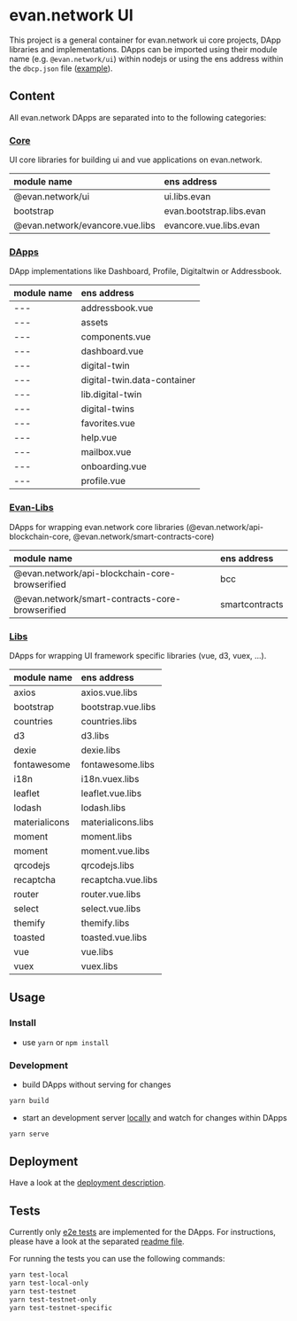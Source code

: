 # evan.network UI

This project is a general container for evan.network ui core projects, DApp libraries and implementations. DApps can be imported using their module name (e.g. `@evan.network/ui`) within nodejs or using the ens address within the `dbcp.json` file ([example](./core/evancore.vue.libs/dbcp.json)).

## Content

All evan.network DApps are separated into to the following categories:

### [Core](./core)

UI core libraries for building ui and vue applications on evan.network.

| module name                        | ens address              |
|:-----------------------------------|:-------------------------|
| @evan.network/ui                   | ui.libs.evan             |
| bootstrap                          | evan.bootstrap.libs.evan |
| @evan.network/evancore.vue.libs    | evancore.vue.libs.evan   |

### [DApps](./dapps)

DApp implementations like Dashboard, Profile, Digitaltwin or Addressbook.

| module name                        | ens address                 |
|:-----------------------------------|:----------------------------|
| ---                                | addressbook.vue             |
| ---                                | assets                      |
| ---                                | components.vue              |
| ---                                | dashboard.vue               |
| ---                                | digital-twin                |
| ---                                | digital-twin.data-container |
| ---                                | lib.digital-twin            |
| ---                                | digital-twins               |
| ---                                | favorites.vue               |
| ---                                | help.vue                    |
| ---                                | mailbox.vue                 |
| ---                                | onboarding.vue              |
| ---                                | profile.vue                 |

### [Evan-Libs](./evan-libs)

DApps for wrapping evan.network core libraries (@evan.network/api-blockchain-core, @evan.network/smart-contracts-core)

| module name                                     | ens address              |
|:------------------------------------------------|:-------------------------|
| @evan.network/api-blockchain-core-browserified  | bcc                      |
| @evan.network/smart-contracts-core-browserified | smartcontracts           |

### [Libs](./libs)

DApps for wrapping UI framework specific libraries (vue, d3, vuex, ...).

| module name                        | ens address              |
|:-----------------------------------|:-------------------------|
| axios                              | axios.vue.libs           |
| bootstrap                          | bootstrap.vue.libs       |
| countries                          | countries.libs           |
| d3                                 | d3.libs                  |
| dexie                              | dexie.libs               |
| fontawesome                        | fontawesome.libs         |
| i18n                               | i18n.vuex.libs           |
| leaflet                            | leaflet.vue.libs         |
| lodash                             | lodash.libs              |
| materialicons                      | materialicons.libs       |
| moment                             | moment.libs              |
| moment                             | moment.vue.libs          |
| qrcodejs                           | qrcodejs.libs            |
| recaptcha                          | recaptcha.vue.libs       |
| router                             | router.vue.libs          |
| select                             | select.vue.libs          |
| themify                            | themify.libs             |
| toasted                            | toasted.vue.libs         |
| vue                                | vue.libs                 |
| vuex                               | vuex.libs                |

## Usage

### Install

- use `yarn` or `npm install`

### Development

- build DApps without serving for changes

```bash
yarn build
```

- start an development server [locally](http://localhost:3000/dev.html) and watch for changes within DApps

```bash
yarn serve
```

## Deployment

Have a look at the [deployment description](https://evannetwork.github.io/dev/deployment).

## Tests

Currently only [e2e tests](./tests-e2e) are implemented for the DApps. For instructions, please have a look at the separated [readme file](.tests-e2e).

For running the tests you can use the following commands:

```bash
yarn test-local
yarn test-local-only
yarn test-testnet
yarn test-testnet-only
yarn test-testnet-specific
```
